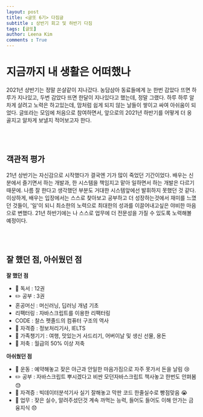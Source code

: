 ```yaml
---
layout: post
title: <글또 6기> 다짐글
subtitle : 상반기 회고 및 하반기 다짐
tags: [글또]
author: Leena Kim
comments : True
---
```




# 지금까지 내 생활은 어떠했나

2021년 상반기는 정말 쏜살같이 지나갔다. 농담삼아 동료들에게 눈 한번 감았다 뜨면 하루가 지나있고, 두번 감았다 뜨면 한달이 지나있다고 했는데, 정말 그랬다. 하루 하루 알차게 살려고 노력은 하고있는데, 맘처럼 쉽게 되지 않는 날들이 쌓이고 싸여 아쉬움이 되었다. 글또라는 모임에 처음으로 참여하면서, 앞으로의 2021년 하반기를 어떻게 더 옹골지고 알차게 보낼지 적어보고자 한다. 

<br><br>

## 객관적 평가

21년 상반기는 자신감으로 시작했다가 결국엔 기가 많이 죽었던 기간이었다. 배우는 신분에서 즐기면서 하는 개발과, 한 시스템을 책임지고 맡아 일하면서 하는 개발은 다르기 때문에. 나름 잘 한다고 생각했던 부분도 거대한 시스템앞에선 발휘하지 못했던 것 같다. 이상하게, 배우는 입장에서는 스스로 찾아보고 공부하고 더 성장하는것에서 재미를 느꼈던 것들이, '일'이 되니 최소한의 노력으로 최대한의 성과를 이끌어내고싶은 야비한 마음으로 변했다. 21년 하반기에는 나 스스로 업무에 더 전문성을 가질 수 있도록 노력해볼 예정이다.

<br><br>

## 잘 했던 점, 아쉬웠던 점

**잘 했던 점**

- :book: 독서 : 12권
-  :pencil2: 공부 : 3권 
  - 혼공머신 : 머신러닝, 딥러닝 개념 기초 
  - 리팩터링 : 자바스크립트를 이용한 리팩터링 
  - CODE : 찰스 펫졸드의 컴퓨터 구조의 역사
- :memo: 자격증 : 정보처리기사, IELTS
- :train: 가족챙기기 : 여행, 맛있는거 사드리기, 어버이날 및 생신 선물, 용돈
- :money_with_wings: 저축 : 월급의 50% 이상 저축 



**아쉬웠던 점**

- :runner: 운동 : 예약해놓고 잦은 야근과 안일한 마음가짐으로 자주 못가서 돈을 날림 :cry: 
- :pencil2: 공부 : 자바스크립트 뿌시겠다고 비싼 모던자바스크립트 책사놓고 한번도 안펴봄 :sweat: 
- :memo: 자격증 : 빅데이터분석기사 실기 잘해놓고 막판 코드 한줄실수로 빵점맞음 :sob: 
- :briefcase: 업무 : 잦은 실수, 알려주셨던것 계속 까먹는 능력, 들어도 들어도 이해 안가는 금융지식 :disappointed: 